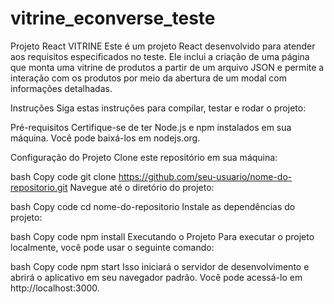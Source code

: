 # vitrine_econverse_teste

Projeto React VITRINE
Este é um projeto React desenvolvido para atender aos requisitos especificados no teste. Ele inclui a criação de uma página que monta uma vitrine de produtos a partir de um arquivo JSON e permite a interação com os produtos por meio da abertura de um modal com informações detalhadas.

Instruções
Siga estas instruções para compilar, testar e rodar o projeto:

Pré-requisitos
Certifique-se de ter Node.js e npm instalados em sua máquina. Você pode baixá-los em nodejs.org.

Configuração do Projeto
Clone este repositório em sua máquina:

bash
Copy code
git clone https://github.com/seu-usuario/nome-do-repositorio.git
Navegue até o diretório do projeto:

bash
Copy code
cd nome-do-repositorio
Instale as dependências do projeto:

bash
Copy code
npm install
Executando o Projeto
Para executar o projeto localmente, você pode usar o seguinte comando:

bash
Copy code
npm start
Isso iniciará o servidor de desenvolvimento e abrirá o aplicativo em seu navegador padrão. Você pode acessá-lo em http://localhost:3000.
